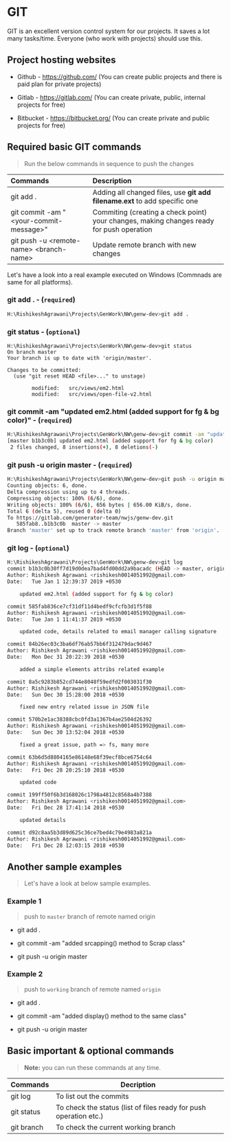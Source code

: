 # GIT

GIT is an excellent version control system for our projects. It saves a lot many tasks/time.
Everyone (who work with projects) should use this.

## Project hosting websites

+ Github - https://github.com/ (You can create public projects and there is paid plan for  private projects)
 
+ Gitlab - https://gitlab.com/ (You can create private, public, internal projects for free)

+ Bitbucket - https://bitbucket.org/ (You can create private and public projects for free)


## Required basic GIT commands

>  Run the below commands in sequence to push the changes

| Commands  | Description |
| :--------  | :--- |
| git add . | Adding all changed files, use **git add filename.ext** to add specific one |
| git commit -am "&lt;your-commit-message&gt;" | Commiting (creating a check point) your changes, making changes ready for push operation | 
| git push -u &lt;remote-name&gt; &lt;branch-name&gt; | Update remote branch with new changes |

Let's have a look into a real example executed on Windows (Commnads are same for all platforms).

### git add .  - (`required`)

```bash
H:\RishikeshAgrawani\Projects\GenWork\NW\genw-dev>git add .
```

### git status - (`optional`)

```
H:\RishikeshAgrawani\Projects\GenWork\NW\genw-dev>git status
On branch master
Your branch is up to date with 'origin/master'.

Changes to be committed:
  (use "git reset HEAD <file>..." to unstage)

        modified:   src/views/em2.html
        modified:   src/views/open-file-v2.html

```

### git commit -am "updated em2.html (added support for fg & bg color)"  - (`required`)

```bash
H:\RishikeshAgrawani\Projects\GenWork\NW\genw-dev>git commit -am "updated em2.html (added support for fg & bg color)"
[master b1b3c0b] updated em2.html (added support for fg & bg color)
 2 files changed, 8 insertions(+), 8 deletions(-)

```

### git push -u origin master - (`required`)

```bash
H:\RishikeshAgrawani\Projects\GenWork\NW\genw-dev>git push -u origin master
Counting objects: 6, done.
Delta compression using up to 4 threads.
Compressing objects: 100% (6/6), done.
Writing objects: 100% (6/6), 656 bytes | 656.00 KiB/s, done.
Total 6 (delta 5), reused 0 (delta 0)
To https://gitlab.com/generator-team/nwjs/genw-dev.git
   585fab8..b1b3c0b  master -> master
Branch 'master' set up to track remote branch 'master' from 'origin'.

```

### git log - (`optional`)

```bash
H:\RishikeshAgrawani\Projects\GenWork\NW\genw-dev>git log
commit b1b3c0b30ff7d19d0dea7bad4fd00dd2a9bacadc (HEAD -> master, origin/master, origin/HEAD)
Author: Rishikesh Agrawani <rishikesh0014051992@gmail.com>
Date:   Tue Jan 1 12:39:37 2019 +0530

    updated em2.html (added support for fg & bg color)

commit 585fab836ce7cf31df11d4bedf9cfcfb3d1f5f88
Author: Rishikesh Agrawani <rishikesh0014051992@gmail.com>
Date:   Tue Jan 1 11:41:37 2019 +0530

    updated code, details related to email manager calling signature

commit 84b26ec03c3ba6df76ab57bb6f312479dac9d467
Author: Rishikesh Agrawani <rishikesh0014051992@gmail.com>
Date:   Mon Dec 31 20:22:39 2018 +0530

    added a simple elements attribs related example

commit 8a5c9283b852cd744e8048f59edfd2f003031f30
Author: Rishikesh Agrawani <rishikesh0014051992@gmail.com>
Date:   Sun Dec 30 15:28:00 2018 +0530

    fixed new entry related issue in JSON file

commit 570b2e1ac38388cbc0fd3a1367b4ae2504d26392
Author: Rishikesh Agrawani <rishikesh0014051992@gmail.com>
Date:   Sun Dec 30 13:52:04 2018 +0530

    fixed a great issue, path => fs, many more

commit 63b6d5d8804165e86148e68f39ecf8bce6754c64
Author: Rishikesh Agrawani <rishikesh0014051992@gmail.com>
Date:   Fri Dec 28 20:25:10 2018 +0530

    updated code

commit 199ff50f6b3d168026c1798a4812c8568a4b7388
Author: Rishikesh Agrawani <rishikesh0014051992@gmail.com>
Date:   Fri Dec 28 17:41:14 2018 +0530

    updated details

commit d92c8aa5b3d89d625c36ce7bed4c79e4983a821a
Author: Rishikesh Agrawani <rishikesh0014051992@gmail.com>
Date:   Fri Dec 28 12:03:15 2018 +0530

```

## Another sample examples

> Let's have a look at below sample examples.

### Example 1 

> push to `master` branch of remote named origin

+ git add .

+ git commit -am "added srcapping() method to Scrap class"

+ git push -u origin master

### Example 2 

> push to `working` branch of remote named `origin`

+ git add .

+ git commit -am "added display() method to the same class"

+ git push -u origin master

## Basic important & optional commands 

> **Note:** you can run these commands at any time.

| Commands   | Decription|
| ---------- | --- |
| git log    | To list out the commits |
| git status | To check the status (list of files ready for push operation etc.) |
| git branch | To check the current working branch |

